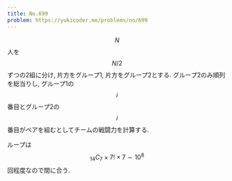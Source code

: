 ```yaml
---
title: No.699
problem: https://yukicoder.me/problems/no/699
---
```

$$ N $$ 人を $$ N/2 $$ ずつの2組に分け, 片方をグループ1, 片方をグループ2とする. グループ2のみ順列を総当りし, グループ1の $$ i $$ 番目とグループ2の $$ i $$ 番目がペアを組むとしてチームの戦闘力を計算する.

ループは $$ {}_{14}C_7 \times 7! \times 7 \sim 10^8 $$ 回程度なので間に合う.
